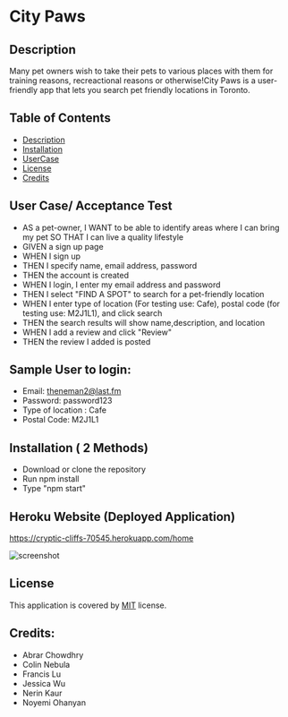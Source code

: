 # City Paws
## Description
Many pet owners wish to take their pets to various places with them for training reasons, recreactional reasons or otherwise!City Paws is a user-friendly app that lets you search pet friendly locations in
Toronto.
## Table of Contents
  - [Description](#description)
  - [Installation](#installation)
  - [UserCase](#userCase)
  - [License](#license)
  - [Credits](#credits)
## User Case/ Acceptance Test 
- AS a pet-owner, I WANT to be able to identify areas where I can bring my pet SO THAT I can live a quality lifestyle
- GIVEN a sign up page
- WHEN I sign up
- THEN I specify name, email address, password
- THEN the account is created
- WHEN I login, I enter my email address and password
- THEN I select "FIND A SPOT" to search for a pet-friendly location
- WHEN I enter type of location (For testing use: Cafe), postal code (for testing use: M2J1L1), and click search
- THEN the search results will show name,description, and location 
- WHEN I add a review and click "Review"
- THEN the review I added is posted

## Sample User to login:
- Email: theneman2@last.fm
- Password: password123 
- Type of location : Cafe
- Postal Code: M2J1L1

## Installation ( 2 Methods)
- Download or clone the repository 
- Run npm install
- Type "npm start"

## Heroku Website (Deployed Application)
https://cryptic-cliffs-70545.herokuapp.com/home 

![screenshot](./public/images/screenshot.png) 

## License
This application is covered by [MIT](https://opensource.org/licenses/MIT) license. 
  
## Credits: 
- Abrar Chowdhry
- Colin Nebula
- Francis Lu
- Jessica Wu
- Nerin Kaur
- Noyemi Ohanyan 
  